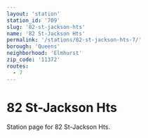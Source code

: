 ```yaml
---
layout: 'station'
station_id: '709'
slug: '82-st-jackson-hts'
name: '82 St-Jackson Hts'
permalink: '/stations/82-st-jackson-hts-7/'
borough: 'Queens'
neighborhood: 'Elmhurst'
zip_code: '11372'
routes:
  - 7
---
```

# 82 St-Jackson Hts

Station page for 82 St-Jackson Hts.
